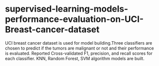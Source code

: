 # supervised-learning-models-performance-evaluation-on-UCI-Breast-cancer-dataset

UCI breast cancer dataset is used for model building.Three classifiers are chosen to predict if the tumors are malignant or not and their performance is evaluated.
Reported Cross-validated F1, precision, and recall scores for each classifier. KNN, Random Forest, SVM algorithm models are built.
